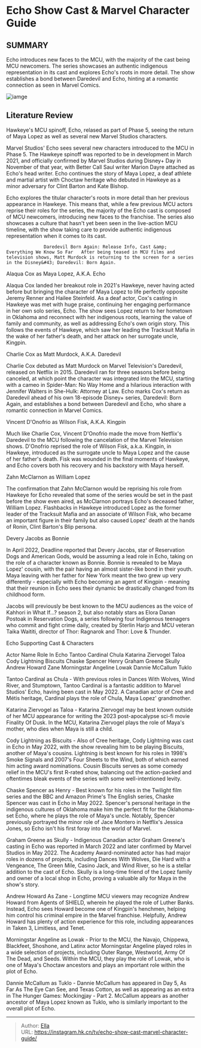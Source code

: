 # Echo Show Cast &amp; Marvel Character Guide


## SUMMARY 



  Echo introduces new faces to the MCU, with the majority of the cast being MCU newcomers.   The series showcases an authentic indigenous representation in its cast and explores Echo&#39;s roots in more detail.   The show establishes a bond between Daredevil and Echo, hinting at a romantic connection as seen in Marvel Comics.  

![iamge](https://static1.srcdn.com/wordpress/wp-content/uploads/2023/04/kingpin-echo-and-daredevil-in-echo-mcu-series.png)

## Literature Review
Hawkeye&#39;s MCU spinoff, Echo, relased as part of Phase 5, seeing the return of Maya Lopez as well as several new Marvel Studios characters.




Marvel Studios&#39; Echo sees several new characters introduced to the MCU in Phase 5. The Hawkeye spinoff was reported to be in development in March 2021, and officially confirmed by Marvel Studios during Disney&#43; Day in November of that year, with Better Call Saul writer Marion Dayre attached as Echo&#39;s head writer. Echo continues the story of Maya Lopez, a deaf athlete and martial artist with Choctaw heritage who debuted in Hawkeye as a minor adversary for Clint Barton and Kate Bishop.




Echo explores the titular character&#39;s roots in more detail than her previous appearance in Hawkeye. This means that, while a few previous MCU actors reprise their roles for the series, the majority of the Echo cast is composed of MCU newcomers, introducing new faces to the franchise. The series also showcases a culture that hasn&#39;t yet been seen in the live-action MCU timeline, with the show taking care to provide authentic indigenous representation when it comes to its cast.

                  Daredevil Born Again: Release Info, Cast &amp; Everything We Know So Far   After being teased in MCU films and television shows, Matt Murdock is returning to the screen for a series in the Disney&#43; Daredevil: Born Again.     


 Alaqua Cox as Maya Lopez, A.K.A. Echo 
         

Alaqua Cox landed her breakout role in 2021&#39;s Hawkeye, never having acted before but bringing the character of Maya Lopez to life perfectly opposite Jeremy Renner and Hailee Steinfeld. As a deaf actor, Cox&#39;s casting in Hawkeye was met with huge praise, continuing her engaging performance in her own solo series, Echo. The show sees Lopez return to her hometown in Oklahoma and reconnect with her indigenous roots, learning the value of family and community, as well as addressing Echo&#39;s own origin story. This follows the events of Hawkeye, which saw her leading the Tracksuit Mafia in the wake of her father&#39;s death, and her attack on her surrogate uncle, Kingpin.






 Charlie Cox as Matt Murdock, A.K.A. Daredevil 
          

Charlie Cox debuted as Matt Murdock on Marvel Television&#39;s Daredevil, released on Netflix in 2015. Daredevil ran for three seasons before being canceled, at which point the character was integrated into the MCU, starting with a cameo in Spider-Man: No Way Home and a hilarious interaction with Jennifer Walters in She-Hulk: Attorney at Law. Echo marks Cox&#39;s return as Daredevil ahead of his own 18-episode Disney&#43; series, Daredevil: Born Again, and establishes a bond between Daredevil and Echo, who share a romantic connection in Marvel Comics.



 Vincent D&#39;Onofrio as Wilson Fisk, A.K.A. Kingpin 
          




Much like Charlie Cox, Vincent D&#39;Onofrio made the move from Netflix&#39;s Daredevil to the MCU following the cancelation of the Marvel Television shows. D&#39;Onofrio reprised the role of Wilson Fisk, a.k.a. Kingpin, in Hawkeye, introduced as the surrogate uncle to Maya Lopez and the cause of her father&#39;s death. Fisk was wounded in the final moments of Hawkeye, and Echo covers both his recovery and his backstory with Maya herself.



 Zahn McClarnon as William Lopez 
          

The confirmation that Zahn McClarnon would be reprising his role from Hawkeye for Echo revealed that some of the series would be set in the past before the show even aired, as McClarnon portrays Echo&#39;s deceased father, William Lopez. Flashbacks in Hawkeye introduced Lopez as the former leader of the Tracksuit Mafia and an associate of Wilson Fisk, who became an important figure in their family but also caused Lopez&#39; death at the hands of Ronin, Clint Barton&#39;s Blip persona.






 Devery Jacobs as Bonnie 
          

In April 2022, Deadline reported that Devery Jacobs, star of Reservation Dogs and American Gods, would be assuming a lead role in Echo, taking on the role of a character known as Bonnie. Bonnie is revealed to be Maya Lopez&#39; cousin, with the pair having an almost sister-like bond in their youth. Maya leaving with her father for New York meant the two grew up very differently - especially with Echo becoming an agent of Kingpin - meaning that their reunion in Echo sees their dynamic be drastically changed from its childhood form.

Jacobs will previously be best known to the MCU audiences as the voice of Kahhori in What If...? season 2, but also notably stars as Elora Danan Postoak in Reservation Dogs, a series following four Indigenous teenagers who commit and fight crime daily, created by Sterlin Harjo and MCU veteran Taika Waititi, director of Thor: Ragnarok and Thor: Love &amp; Thunder.






 Echo Supporting Cast &amp; Characters 
          

 Actor Name  Role In Echo   Tantoo Cardinal  Chula   Katarina Ziervogel  Taloa   Cody Lightning  Biscuits   Chaske Spencer  Henry   Graham Greene  Skully   Andrew Howard  Zane   Morningstar Angeline  Lowak   Dannie McCallum  Tuklo   



Tantoo Cardinal as Chula - With previous roles in Dances With Wolves, Wind River, and Stumptown, Tantoo Cardinal is a fantastic addition to Marvel Studios&#39; Echo, having been cast in May 2022. A Canadian actor of Cree and Métis heritage, Cardinal plays the role of Chula, Maya Lopez&#39; grandmother.




Katarina Ziervogel as Taloa - Katarina Ziervogel may be best known outside of her MCU appearance for writing the 2023 post-apocalypse sci-fi movie Finality Of Dusk. In the MCU, Katarina Ziervogel plays the role of Maya&#39;s mother, who dies when Maya is still a child.

Cody Lightning as Biscuits - Also of Cree heritage, Cody Lightning was cast in Echo in May 2022, with the show revealing him to be playing Biscuits, another of Maya&#39;s cousins. Lightning is best known for his roles in 1998&#39;s Smoke Signals and 2007&#39;s Four Sheets to the Wind, both of which earned him acting award nominations. Cousin Biscuits serves as some comedy relief in the MCU&#39;s first R-rated show, balancing out the action-packed and oftentimes bleak events of the series with some well-intentioned levity.

Chaske Spencer as Henry - Best known for his roles in the Twilight film series and the BBC and Amazon Prime&#39;s The English series, Chaske Spencer was cast in Echo in May 2022. Spencer&#39;s personal heritage in the indigenous cultures of Oklahoma make him the perfect fit for the Oklahoma-set Echo, where he plays the role of Maya&#39;s uncle. Notably, Spencer previously portrayed the minor role of Jace Montero in Netflix&#39;s Jessica Jones, so Echo isn&#39;t his first foray into the world of Marvel.




Graham Greene as Skully - Indigenous Canadian actor Graham Greene&#39;s casting in Echo was reported in March 2022 and later confirmed by Marvel Studios in May 2022. The Academy Award-nominated actor has had major roles in dozens of projects, including Dances With Wolves, Die Hard with a Vengeance, The Green Mile, Casino Jack, and Wind River, so he is a stellar addition to the cast of Echo. Skully is a long-time friend of the Lopez family and owner of a local shop in Echo, proving a valuable ally for Maya in the show&#39;s story.

Andrew Howard As Zane - Longtime MCU viewers may recognize Andrew Howard from Agents of SHIELD, wherein he played the role of Luther Banks. Instead, Echo sees Howard become one of Kingpin&#39;s henchmen, helping him control his criminal empire in the Marvel franchise. Helpfully, Andrew Howard has plenty of action experience for this role, including appearances in Taken 3, Limitless, and Tenet.

Morningstar Angeline as Lowak - Prior to the MCU, the Navajo, Chippewa, Blackfeet, Shoshone, and Latinx actor Morningstar Angeline played roles in a wide selection of projects, including Outer Range, Westworld, Army Of The Dead, and Seeds. Within the MCU, they play the role of Lowak, who is one of Maya&#39;s Choctaw ancestors and plays an important role within the plot of Echo.




Dannie McCallum as Tuklo - Dannie McCallum has appeared in Day 5, As Far As The Eye Can See, and Texas Cotton, as well as appearing as an extra in The Hunger Games: Mockingjay - Part 2. McCallum appears as another ancestor of Maya Lopez known as Tuklo, who is similarly important to the overall plot of Echo.




---

> Author: [Ella](https://instagram.hk.cn/)  
> URL: https://instagram.hk.cn/tv/echo-show-cast-marvel-character-guide/  

